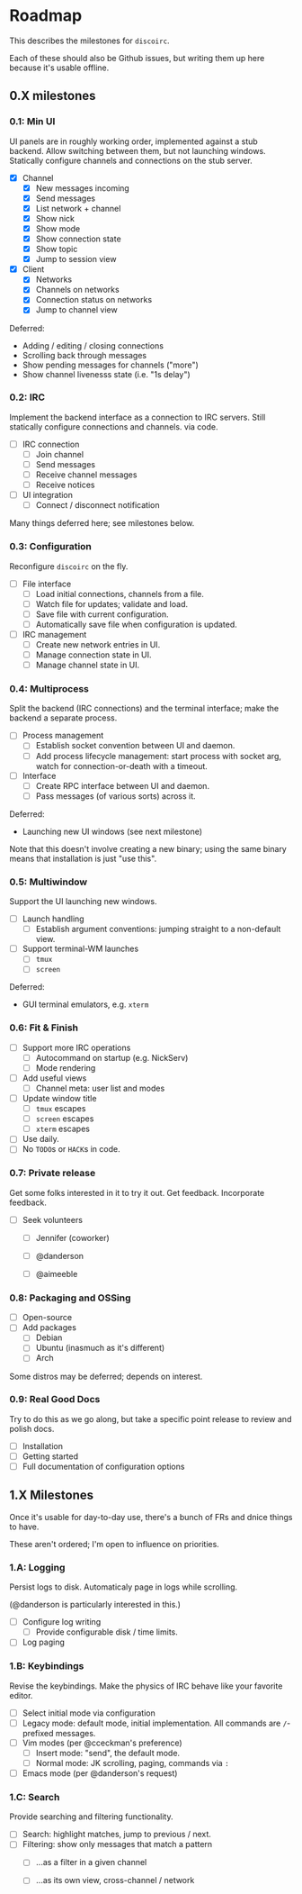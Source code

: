 # Roadmap

This describes the milestones for `discoirc`.

Each of these should also be Github issues, but writing them up here because
it's usable offline.

## 0.X milestones

### 0.1: Min UI
UI panels are in roughly working order, implemented against a stub backend.
Allow switching between them, but not launching windows. Statically
configure channels and connections on the stub server.

- [x] Channel
  - [x] New messages incoming
  - [x] Send messages
  - [x] List network + channel
  - [x] Show nick
  - [x] Show mode
  - [x] Show connection state
  - [x] Show topic
  - [x] Jump to session view
- [x] Client
  - [x] Networks
  - [x] Channels on networks
  - [x] Connection status on networks
  - [x] Jump to channel view

Deferred:

- Adding / editing / closing connections
- Scrolling back through messages
- Show pending messages for channels ("more")
- Show channel livenesss state (i.e. "1s delay")

### 0.2: IRC
Implement the backend interface as a connection to IRC servers. Still
statically configure connections and channels. via code.

- [ ] IRC connection
  - [ ] Join channel
  - [ ] Send messages
  - [ ] Receive channel messages
  - [ ] Receive notices
- [ ] UI integration
  - [ ] Connect / disconnect notification

Many things deferred here; see milestones below.

### 0.3: Configuration
Reconfigure `discoirc` on the fly.

- [ ] File interface
  - [ ] Load initial connections, channels from a file.
  - [ ] Watch file for updates; validate and load.
  - [ ] Save file with current configuration.
  - [ ] Automatically save file when configuration is updated.
- [ ] IRC management
  - [ ] Create new network entries in UI.
  - [ ] Manage connection state in UI.
  - [ ] Manage channel state in UI.

### 0.4: Multiprocess
Split the backend (IRC connections) and the terminal interface; make the backend a separate
process.

- [ ] Process management
  - [ ] Establish socket convention between UI and daemon.
  - [ ] Add process lifecycle management: start process with socket arg, watch
    for connection-or-death with a timeout.
- [ ] Interface
  - [ ] Create RPC interface between UI and daemon.
  - [ ] Pass messages (of various sorts) across it.

Deferred:

- Launching new UI windows (see next milestone)

Note that this doesn't involve creating a new binary; using the same binary
means that installation is just "use this".

### 0.5: Multiwindow
Support the UI launching new windows.


- [ ] Launch handling
  - [ ] Establish argument conventions: jumping straight to a non-default view.
- [ ] Support terminal-WM launches
  - [ ] `tmux`
  - [ ] `screen`

Deferred:

- GUI terminal emulators, e.g. `xterm`

### 0.6: Fit & Finish

- [ ] Support more IRC operations
  - [ ] Autocommand on startup (e.g. NickServ)
  - [ ] Mode rendering
- [ ] Add useful views
  - [ ] Channel meta: user list and modes
- [ ] Update window title
  - [ ] `tmux` escapes
  - [ ] `screen` escapes
  - [ ] `xterm` escapes
- [ ] Use daily.
- [ ] No `TODO`s or `HACK`s in code.

### 0.7: Private release
Get some folks interested in it to try it out. Get feedback. Incorporate
feedback.

- [ ] Seek volunteers
  - [ ] Jennifer (coworker)
  - [ ] @danderson
  - [ ] @aimeeble


### 0.8: Packaging and OSSing

- [ ] Open-source
- [ ] Add packages
  - [ ] Debian
  - [ ] Ubuntu (inasmuch as it's different)
  - [ ] Arch

Some distros may be deferred; depends on interest.


### 0.9: Real Good Docs
Try to do this as we go along, but take a specific point release to review and
polish docs.

- [ ] Installation
- [ ] Getting started
- [ ] Full documentation of configuration options

## 1.X Milestones
Once it's usable for day-to-day use, there's a bunch of FRs and dnice things to
have.

These aren't ordered; I'm open to influence on priorities.

### 1.A: Logging
Persist logs to disk. Automaticaly page in logs while scrolling.

(@danderson is particularly interested in this.)

- [ ] Configure log writing
  - [ ] Provide configurable disk / time limits.
- [ ] Log paging

### 1.B: Keybindings
Revise the keybindings. Make the physics of IRC behave like your favorite
editor.

- [ ] Select initial mode via configuration
- [ ] Legacy mode: default mode, initial implementation. All commands are
  `/`-prefixed messages.
- [ ] Vim modes (per @cceckman's preference)
  - [ ] Insert mode: "send", the default mode.
  - [ ] Normal mode: JK scrolling, paging, commands via `:`
- [ ] Emacs mode (per @danderson's request)

### 1.C: Search
Provide searching and filtering functionality.

- [ ] Search: highlight matches, jump to previous / next.
- [ ] Filtering: show only messages that match a pattern
  - [ ] ...as a filter in a given channel
  - [ ] ...as its own view, cross-channel / network

